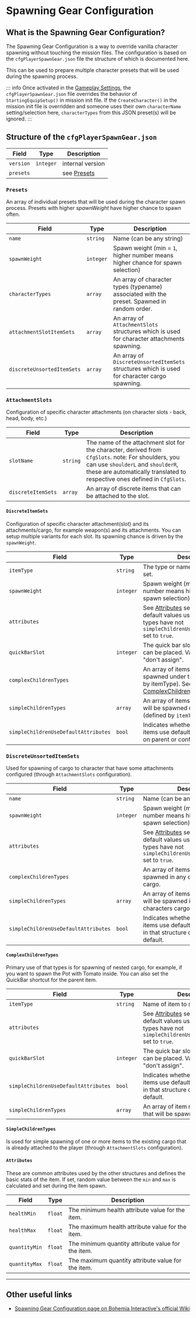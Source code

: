 # Spawning Gear Configuration

## What is the Spawning Gear Configuration?

The Spawning Gear Configuration is a way to override vanilla character
spawning without touching the mission files. The configuration is based
on the `cfgPlayerSpawnGear.json` file the structure of which is documented
here.

This can be used to prepare multiple character presets that will be used
during the spawning process.

::: info
Once activated in the [Gameplay Settings](./gameplay-settings), the
`cfgPlayerSpawnGear.json` file overrides the behavior of
`StartingEquipSetup()` in mission init file. If the `CreateCharacter()` in
the mission init file is overridden and someone uses their own
`characterName` setting/selection here, `characterTypes` from this JSON
preset(s) will be ignored.
:::

## Structure of the `cfgPlayerSpawnGear.json`

| Field     | Type      | Description              |
|-----------|-----------|--------------------------|
| `version` | `integer` | internal version         |
| `presets` |           | see [Presets](#presets)  |

### `Presets`

An array of individual presets that will be used during the character
spawn process. Presets with higher *spawnWeight* have higher chance to
spawn often.

| Field                      | Type      | Description                                                                                                                        |
|----------------------------|-----------|------------------------------------------------------------------------------------------------------------------------------------|
| `name`                     | `string`  | Name (can be any string)                                                                                                           |
| `spawnWeight`              | `integer` | Spawn weight (min = `1`, higher number means higher chance for spawn selection)                                                    |
| `characterTypes`           | `array`   | An array of character types (typename) associated with the preset. Spawned in random order.                                        |
| `attachmentSlotItemSets`   | `array`   | An array of `AttachmentSlots` structures which is used for character attachments spawning.                                         |
| `discreteUnsortedItemSets` | `array`   | An array of `DiscreteUnsortedItemSets` structures which is used for character cargo spawning.                                      |

### `AttachmentSlots`

Configuration of specific character attachments (on character slots -
back, head, body, etc.)

| Field              | Type     | Description                                                                                                                                                                                                           |
|--------------------|----------|-----------------------------------------------------------------------------------------------------------------------------------------------------------------------------------------------------------------------|
| `slotName`         | `string` | The name of the attachment slot for the character, derived from `CfgSlots`. note: For shoulders, you can use `shoulderL` and `shoulderR`, these are automatically translated to respective ones defined in `CfgSlots`.|
| `discreteItemSets` | `array`  | An array of discrete items that can be attached to the slot.                                                                                                                                                          |

#### `DiscreteItemSets`

Configuration of specific character attachment(slot) and its
attachments/cargo, for example weapon(s) and its attachments. You can
setup multiple variants for each slot. Its spawning chance is driven by
the `spawnWeight`.

| Field                                | Type      | Description                                                                                                                                       |
|--------------------------------------|-----------|-------------------------------------------------------------------------------------------------------------------------------------------------------|
| `itemType`                           | `string`  | The type or name of the item in the set.                                                                                                              |
| `spawnWeight`                        | `integer` | Spawn weight (min = `1`, higher number means higherchance for spawn selection)                                                                        |
| `attributes`                         |           | See [Attributes](#attributes) section. Those are default values used if the nested types have not `simpleChildrenUseDefaultAttributes` set to `true`. |
| `quickBarSlot`                       | `integer` | The quick bar slot where the item can be placed. Value of -1 means "don't assign".                                                                    |
| `complexChildrenTypes`               |           | An array of items that will be spawned under the parent (defined by itemType). See [ComplexChildrenTypes](#complexchildrentypes) section.                                      |
| `simpleChildrenTypes`                | `array`   | An array of items (typename) that will be spawned under the parent (defined by `itemType`).                                                           |
| `simpleChildrenUseDefaultAttributes` | `bool`    | Indicates whether simple children items use default attributes. Defined on parent or configuration default.                                           |

### `DiscreteUnsortedItemSets`

Used for spawning of cargo to character that have some attachments
configured (through `AttachmentSlots` configuration).

| Field                                | Type      | Description                                                                                                                                           |
|--------------------------------------|-----------|-------------------------------------------------------------------------------------------------------------------------------------------------------|
| `name`                               | `string`  | Name (can be any string)                                                                                                                              |
| `spawnWeight`                        | `integer` | Spawn weight (min = `1`, higher number means higher chance for spawn selection)                                                                       |
| `attributes`                         |           | See [Attributes](#attributes) section. Those are default values used if the nested types have not `simpleChildrenUseDefaultAttributes` set to `true`. |
| `complexChildrenTypes`               |           | An array of items that will be spawned in any of the characters cargo.                                                                                |
| `simpleChildrenTypes`                | `array`   | An array of items (typename) that will be spawned in any of the characters cargo.                                                                     |
| `simpleChildrenUseDefaultAttributes` | `bool`    | Indicates whether simple children items use default attributes defined in that structure or configuration default.                                    |

#### `ComplexChildrenTypes`

Primary use of that types is for spawning of nested cargo, for example,
if you want to spawn the Pot with Tomato inside. You can also set the
QuickBar shortcut for the parent item.

| Field                                | Type      | Description                                                                                                                                           |
|--------------------------------------|-----------|-------------------------------------------------------------------------------------------------------------------------------------------------------|
| `itemType`                           | `string`  | Name of item to spawn (typename)                                                                                                                      |
| `attributes`                         |           | See [Attributes](#attributes) section. Those are default values used if the nested types have not `simpleChildrenUseDefaultAttributes` set to `true`. |
| `quickBarSlot`                       | `integer` | The quick bar slot where the item can be placed. Value of `-1` means "don't assign".                                                                  |
| `simpleChildrenUseDefaultAttributes` | `bool`    | Indicates whether simple children items use default attributes defined in that structure or configuration default.                                    |
| `simpleChildrenTypes`                | `array`   | An array of item names (typename) that will be spawned.                                                                                               |

#### `SimpleChildrenTypes`

Is used for simple spawning of one or more items to the existing cargo
that is already attached to the player (through `AttachmentSlots`
configuration).

#### `Attributes`

These are common attributes used by the other structures and defines the
basic stats of the item. If set, random value between the `min` and
`max` is calculated and set during the item spawn.

| Field         | Type    | Description                                        |
|---------------|---------|----------------------------------------------------|
| `healthMin`   | `float` | The minimum health attribute value for the item.   |
| `healthMax`   | `float` | The maximum health attribute value for the item.   |
| `quantityMin` | `float` | The minimum quantity attribute value for the item. |
| `quantityMax` | `float` | The maximum quantity attribute value for the item. |


---

## Other useful links
- [Spawning Gear Configuration page on Bohemia Interactive's official Wiki](https://community.bistudio.com/wiki/DayZ:Spawning_Gear_Configuration)